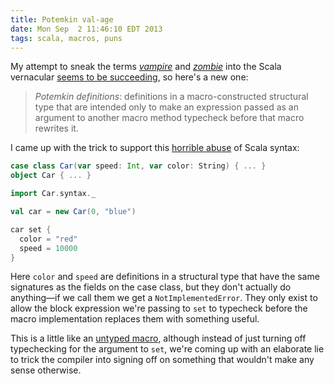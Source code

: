 ```yaml
---
title: Potemkin val-age
date: Mon Sep  2 11:46:10 EDT 2013
tags: scala, macros, puns
---
```


My attempt to sneak the terms [_vampire_](http://meta.plasm.us/posts/2013/08/31/feeding-our-vampires/) and [_zombie_](http://meta.plasm.us/posts/2013/07/12/vampire-methods-for-structural-types/)
into the Scala vernacular [seems to be succeeding](https://github.com/scala/scala/pull/2902), so here's a new one:

> _Potemkin definitions_: definitions in a macro-constructed structural type that
> are intended only to make an expression passed as an argument to another macro method
> typecheck before that macro rewrites it.

I came up with the trick to support this [horrible abuse](http://meta.plasm.us/posts/2013/08/30/horrible-code/)
of Scala syntax:

``` scala
case class Car(var speed: Int, var color: String) { ... }
object Car { ... }

import Car.syntax._

val car = new Car(0, "blue")

car set {
  color = "red"
  speed = 10000
}
```

Here `color` and `speed` are definitions in a structural type that have the
same signatures as the fields on the case class, but they don't actually do
anything—if we call them we get a `NotImplementedError`. They only exist to
allow the block expression we're passing to `set` to typecheck before the
macro implementation replaces them with something useful.

<!-- MORE -->

This is a little like an [untyped macro](http://docs.scala-lang.org/overviews/macros/untypedmacros.html),
although instead of just turning off typechecking for the argument to `set`,
we're coming up with an elaborate lie to trick the compiler into signing off
on something that wouldn't make any sense otherwise.


